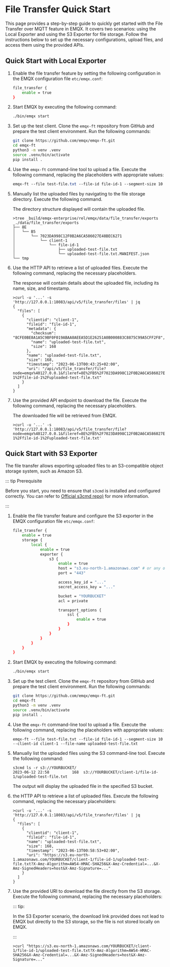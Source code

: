 # File Transfer Quick Start

This page provides a step-by-step guide to quickly get started with the File Transfer over MQTT feature in EMQX. It covers two scenarios: using the Local Exporter and using the S3 Exporter for file storage. Follow the instructions below to set up the necessary configurations, upload files, and access them using the provided APIs.

## Quick Start with Local Exporter

1. Enable the file transfer feature by setting the following configuration in the EMQX configuration file `etc/emqx.conf`:

   ```bash
   file_transfer {
       enable = true
   }
   ```

2. Start EMQX by executing the following command:

   ```bash
   ./bin/emqx start
   ```

3. Set up the test client. Clone the `emqx-ft` repository from GitHub and prepare the test client environment. Run the following commands:

   ```bash
   git clone https://github.com/emqx/emqx-ft.git
   cd emqx-ft
   python3 -m venv .venv
   source .venv/bin/activate
   pip install .
   ```

4. Use the `emqx-ft` command-line tool to upload a file. Execute the following command, replacing the placeholders with appropriate values:

   ```css
   emqx-ft --file test-file.txt --file-id file-id-1 --segment-size 10 --client-id client-1 --file-name uploaded-test-file.txt
   ```

5. Manually list the uploaded files by navigating to the file storage directory. Execute the following command. 

   The directory structure displayed will contain the uploaded file.

   ```
   >tree _build/emqx-enterprise/rel/emqx/data/file_transfer/exports
   _./data/file_transfer/exports
   ├── 8E
   │   └── B5
   │       └── 7023DA998C12F0B2A6CA586027E48BEC6271
   │           └── client-1
   │               └── file-id-1
   │                   ├── uploaded-test-file.txt
   │                   └── uploaded-test-file.txt.MANIFEST.json
   └── tmp
   ```

6. Use the HTTP API to retrieve a list of uploaded files. Execute the following command, replacing the necessary placeholders.

   The response will contain details about the uploaded file, including its name, size, and timestamp.

   ```
   >curl -u '...' -s 'http://127.0.0.1:18083/api/v5/file_transfer/files' | jq
   {
     "files": [
       {
         "clientid": "client-1",
         "fileid": "file-id-1",
         "metadata": {
           "checksum": "8CFE0BE8A1A5C9BF0F019ABAA8AEEA5D1E26251A0B000883C8875C99A5CFF2F8",
           "name": "uploaded-test-file.txt",
           "size": 168
         },
         "name": "uploaded-test-file.txt",
         "size": 168,
         "timestamp": "2023-06-13T00:43:25+02:00",
         "uri": "/api/v5/file_transfer/file?node=emqx%40127.0.0.1&fileref=8E%2FB5%2F7023DA998C12F0B2A6CA586027E48BEC6271%2Fclient-1%2Ffile-id-1%2Fuploaded-test-file.txt"
       }
     ]
   }
   ```

7. Use the provided API endpoint to download the file. Execute the following command, replacing the necessary placeholders.

   The downloaded file will be retrieved from EMQX.

   ```
   >curl -u '...' -s 'http://127.0.0.1:18083/api/v5/file_transfer/file?node=emqx%40127.0.0.1&fileref=8E%2FB5%2F7023DA998C12F0B2A6CA586027E48BEC6271%2Fclient-1%2Ffile-id-1%2Fuploaded-test-file.txt'
   ```

## Quick Start with S3 Exporter

The file transfer allows exporting uploaded files to an S3-compatible object storage system, such as Amazon S3. 

::: tip Prerequisite

Before you start, you need to ensure that `s3cmd` is installed and configured correctly. You can refer to [Official s3cmd repo)](https://github.com/s3tools/s3cmd) for more information.

:::

1. Enable the file transfer feature and configure the S3 exporter in the EMQX configuration file  `etc/emqx.conf`:

   ```bash
   file_transfer {
       enable = true
       storage {
           local {
               enable = true
               exporter {
                   s3 {
                       enable = true
                       host = "s3.eu-north-1.amazonaws.com" # or any other S3-compatible storage
                       port = "443"
   
                       access_key_id = "..."
                       secret_access_key = "..."
   
                       bucket = "YOURBUCKET"
                       acl = private
   
                       transport_options {
                           ssl {
                               enable = true
                           }
                       }
                   }
               }
           }
       }
   }
   ```

2. Start EMQX by executing the following command:

   ```bash
   ./bin/emqx start
   ```

3. Set up the test client. Clone the `emqx-ft` repository from GitHub and prepare the test client environment. Run the following commands:

   ```bash
   git clone https://github.com/emqx/emqx-ft.git
   cd emqx-ft
   python3 -m venv .venv
   source .venv/bin/activate
   pip install .
   ```

4. Use the `emqx-ft` command-line tool to upload a file. Execute the following command, replacing the placeholders with appropriate values:

   ```
   emqx-ft --file test-file.txt --file-id file-id-1 --segment-size 10 --client-id client-1 --file-name uploaded-test-file.txt
   ```

5. Manually list the uploaded files using the S3 command-line tool. Execute the following command:

   ```
   s3cmd ls -r s3://YOURBUCKET/
   2023-06-12 22:58          168  s3://YOURBUCKET/client-1/file-id-1/uploaded-test-file.txt
   ```

   The output will display the uploaded file in the specified S3 bucket.

6. the HTTP API to retrieve a list of uploaded files. Execute the following command, replacing the necessary placeholders:

   ```
   >curl -u '...' -s 'http://127.0.0.1:18083/api/v5/file_transfer/files' | jq
   {
     "files": [
       {
         "clientid": "client-1",
         "fileid": "file-id-1",
         "name": "uploaded-test-file.txt",
         "size": 168,
         "timestamp": "2023-06-13T00:58:53+02:00",
         "uri": "https://s3.eu-north-1.amazonaws.com/YOURBUCKET/client-1/file-id-1/uploaded-test-file.txt?X-Amz-Algorithm=AWS4-HMAC-SHA256&X-Amz-Credential=...&X-Amz-SignedHeaders=host&X-Amz-Signature=..."
       }
     ]
   }
   ```

7. Use the provided URI to download the file directly from the S3 storage. Execute the following command, replacing the necessary placeholders:

   ::: tip:

   In the S3 Exporter scenario, the download link provided does not lead to EMQX but directly to the S3 storage, so the file is not stored locally on EMQX.

   :::

   ```
   >curl "https://s3.eu-north-1.amazonaws.com/YOURBUCKET/client-1/file-id-1/uploaded-test-file.txt?X-Amz-Algorithm=AWS4-HMAC-SHA256&X-Amz-Credential=...&X-Amz-SignedHeaders=host&X-Amz-Signature=..."
   ```

